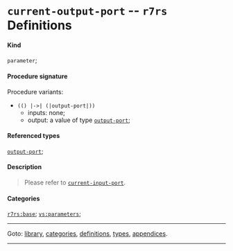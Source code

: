 

<a id='definition__r7rs__current-output-port'></a>

# `current-output-port` -- `r7rs` Definitions


#### Kind

`parameter`;


#### Procedure signature

Procedure variants:
 * `(() |->| (|output-port|))`
   * inputs: none;
   * output: a value of type [`output-port`](../../r7rs/types/output-port.md#type__r7rs__output-port);


#### Referenced types

[`output-port`](../../r7rs/types/output-port.md#type__r7rs__output-port);


#### Description

> Please refer to [`current-input-port`](../../r7rs/definitions/current-input-port.md#definition__r7rs__current-input-port).


#### Categories

[`r7rs:base`](../../r7rs/categories/r7rs_3a_base.md#category__r7rs__r7rs_3a_base);
[`vs:parameters`](../../r7rs/categories/vs_3a_parameters.md#category__r7rs__vs_3a_parameters);

----

Goto: [library](../../r7rs/_index.md#library__r7rs), [categories](../../r7rs/categories/_index.md#toc__r7rs__categories), [definitions](../../r7rs/definitions/_index.md#toc__r7rs__definitions), [types](../../r7rs/types/_index.md#toc__r7rs__types), [appendices](../../r7rs/appendices/_index.md#toc__r7rs__appendices).

----


